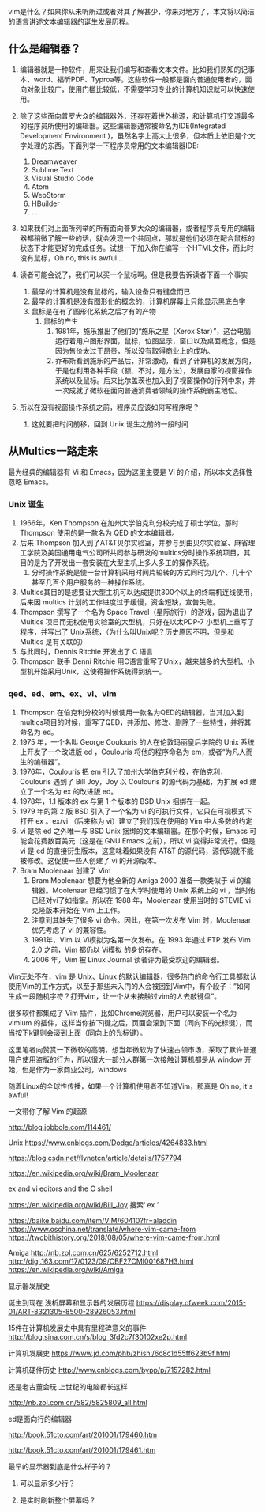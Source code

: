 vim是什么？如果你从未听所过或者对其了解甚少，你来对地方了，本文将以简洁的语言讲述文本编辑器的诞生发展历程。

## 什么是编辑器？
1. 编辑器就是一种软件，用来让我们编写和查看文本文件。比如我们熟知的记事本、word、福昕PDF、Typroa等。这些软件一般都是面向普通使用者的，面向对象比较广，使用门槛比较低，不需要学习专业的计算机知识就可以快速使用。

1. 除了这些面向普罗大众的编辑器外，还存在着世外桃源，和计算机打交道最多的程序员所使用的编辑器。这些编辑器通常被命名为IDE(Integrated Development Environment )，虽然名字上高大上很多，但本质上依旧是个文字处理的东西。下面列举一下程序员常用的文本编辑器IDE:
    1. Dreamweaver
    1. Sublime Text
    1. Visual Studio Code
    1. Atom
    1. WebStorm
    1. HBuilder
    1. ...

1. 如果我们对上面所列举的所有面向普罗大众的编辑器，或者程序员专用的编辑器都稍微了解一些的话，就会发现一个共同点，那就是他们必须在配合鼠标的状态下才能更好的完成任务。试想一下加入你在编写一个HTML文件，而此时没有鼠标，Oh no, this is awful...

1. 读者可能会说了，我们可以买一个鼠标啊。但是我要告诉读者下面一个事实
    1. 最早的计算机是没有鼠标的，输入设备只有键盘而已
    1. 最早的计算机是没有图形化的概念的，计算机屏幕上只能显示黑底白字
    1. 鼠标是在有了图形化系统之后才有的产物
        1. 鼠标的产生
            1. 1981年，施乐推出了他们的“施乐之星（Xerox Star）”，这台电脑运行着用户图形界面，鼠标，位图显示，窗口以及桌面概念，但是因为售价太过于昂贵，所以没有取得商业上的成功。
            1. 乔布斯看到施乐的产品后，非常激动，看到了计算机的发展方向，于是也利用各种手段（额、不对，是方法），发展自家的视窗操作系统以及鼠标。后来比尔盖茨也加入到了视窗操作的行列中来，并一次成就了微软在面向普通消费者领域的操作系统霸主地位。

1. 所以在没有视窗操作系统之前，程序员应该如何写程序呢？
    1. 这就要把时间前移，回到 Unix 诞生之前的一段时间

## 从Multics一路走来
最为经典的编辑器有 Vi 和 Emacs，因为这里主要是 Vi 的介绍，所以本文选择性忽略 Emacs。

### Unix 诞生
1. 1966年，Ken Thompson 在加州大学伯克利分校完成了硕士学位，那时 Thompson 使用的是一款名为 QED 的文本编辑器。
1. 后来 Thompson 加入到了AT&T贝尔实验室，并参与到由贝尔实验室、麻省理工学院及美国通用电气公司所共同参与研发的multics分时操作系统项目，其目的是为了开发出一套安装在大型主机上多人多工的操作系统。
    1. 分时操作系统是使一台计算机采用时间片轮转的方式同时为几个、几十个甚至几百个用户服务的一种操作系统。
1. Multics其目的是想要让大型主机可以达成提供300个以上的终端机连线使用，后来因 multics 计划的工作进度过于缓慢，资金短缺，宣告失败。
1. Thompson 撰写了一个名为 Space Travel（星际旅行）的游戏，因为退出了 Multics 项目而无权使用实验室的大型机，只好在以太PDP-7 小型机上重写了程序，并写出了 Unix系统，（为什么叫Unix呢？历史原因不明，但是和 Multics 是有关联的）
1. 与此同时，Dennis Ritchie 开发出了 C 语言
1. Thompson 联手 Denni Ritchie 用C语言重写了Unix，越来越多的大型机、小型机开始采用Unix，这使得操作系统得到统一。

### qed、ed、em、ex、vi、vim
1. Thompson 在伯克利分校的时候使用一款名为QED的编辑器，当其加入到multics项目的时候，重写了QED，并添加、修改、删除了一些特性，并将其命名为 ed。
1. 1975 年，一个名叫 George Coulouris 的人在伦敦玛丽皇后学院的 Unix 系统上开发了一个改进版 ed ，Coulouris 将他的程序命名为 em，或者“为凡人而生的编辑器”。
1. 1976年，Coulouris 把 em 引入了加州大学伯克利分校，在伯克利，Coulouris 遇到了 Bill Joy，Joy 以 Coulouris 的源代码为基础，为扩展 ed 建立了一个名为 ex 的改进版 ed。
1. 1978年，1.1 版本的 ex 与第 1 个版本的 BSD Unix 捆绑在一起。
1. 1979 年的第 2 版 BSD 引入了一个名为 vi 的可执行文件，它只在可视模式下打开 ex 。ex/vi （后来称为 vi）建立了我们现在使用的 Vim 中大多数的约定
1. vi 是除 ed 之外唯一与 BSD Unix 捆绑的文本编辑器。在那个时候，Emacs 可能会花费数百美元（这是在 GNU Emacs 之前），所以 vi 变得非常流行。但是 vi 是 ed 的直接衍生版本，这意味着如果没有 AT&T 的源代码，源代码就不能被修改。这促使一些人创建了 vi 的开源版本。
1. Bram Moolenaar 创建了 Vim
    1. Bram Moolenaar 想要为他全新的 Amiga 2000 准备一款类似于 vi 的编辑器。Moolenaar 已经习惯了在大学时使用的 Unix 系统上的 vi ，当时他 已经对vi了如指掌。所以在 1988 年，Moolenaar 使用当时的 STEVIE vi克隆版本开始在 Vim 上工作。
    1. 注意到其缺失了很多 vi 命令。因此，在第一次发布 Vim 时，Moolenaar 优先考虑了 vi 的兼容性。
    1. 1991年，Vim 以 Vi模拟为名第一次发布。在 1993 年通过 FTP 发布 Vim 2.0 之前，Vim 都仍以 Vi模拟 的身份存在。
    1. 2006 年，Vim 被 Linux Journal 读者评为最受欢迎的编辑器。


Vim无处不在，vim 是 Unix、Linux 的默认编辑器，很多热门的命令行工具都默认使用Vim的工作方式，以至于那些未入门的人会被困到Vim中，有个段子：”如何生成一段随机字符？打开vim，让一个从未接触过vim的人去敲键盘”。

很多软件都集成了 Vim 插件，比如Chrome浏览器，用户可以安装一个名为 vimium 的插件，这样当你按下j键之后，页面会滚到下面（同向下的光标键），而当按下k键则会滚到上面（同向上的光标键）。

这里笔者向赞赏一下微软的高明，想当年微软为了快速占领市场，采取了默许普通用户使用盗版的行为，所以很大一部分人群第一次接触计算机都是从 window 开始，但是作为一家商业公司，windows 

随着Linux的全球性传播，如果一个计算机使用者不知道Vim，那真是 Oh no, it's awful!






一文带你了解 Vim 的起源

http://blog.jobbole.com/114461/

Unix
https://www.cnblogs.com/Dodge/articles/4264833.html

https://blog.csdn.net/flynetcn/article/details/1757794

https://en.wikipedia.org/wiki/Bram_Moolenaar

ex and vi editors and the C shell



https://en.wikipedia.org/wiki/Bill_Joy 搜索‘ ex ’

https://baike.baidu.com/item/VIM/60410?fr=aladdin
https://www.oschina.net/translate/where-vim-came-from
https://twobithistory.org/2018/08/05/where-vim-came-from.html

Amiga
http://nb.zol.com.cn/625/6252712.html
http://digi.163.com/17/0123/09/CBF27CMI001687H3.html
https://en.wikipedia.org/wiki/Amiga


显示器发展史

诞生到现在 浅析屏幕和显示器的发展历程
https://display.ofweek.com/2015-01/ART-8321305-8500-28926053.html

15件在计算机发展史中具有里程碑意义的事件
http://blog.sina.com.cn/s/blog_3fd2c7f30102xe2p.html

计算机发展史
https://www.jd.com/phb/zhishi/6c8c1d55ff623b9f.html

计算机硬件历史
http://www.cnblogs.com/bypp/p/7157282.html





还是老古董会玩 上世纪的电脑都长这样

http://nb.zol.com.cn/582/5825809_all.html





ed是面向行的编辑器

http://book.51cto.com/art/201001/179460.htm

http://book.51cto.com/art/201001/179461.htm





最早的显示器到底是什么样子的？

1. 可以显示多少行？

1. 是实时刷新整个屏幕吗？

